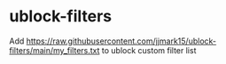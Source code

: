# ublock-filters

Add https://raw.githubusercontent.com/jjmark15/ublock-filters/main/my_filters.txt to ublock custom filter list
